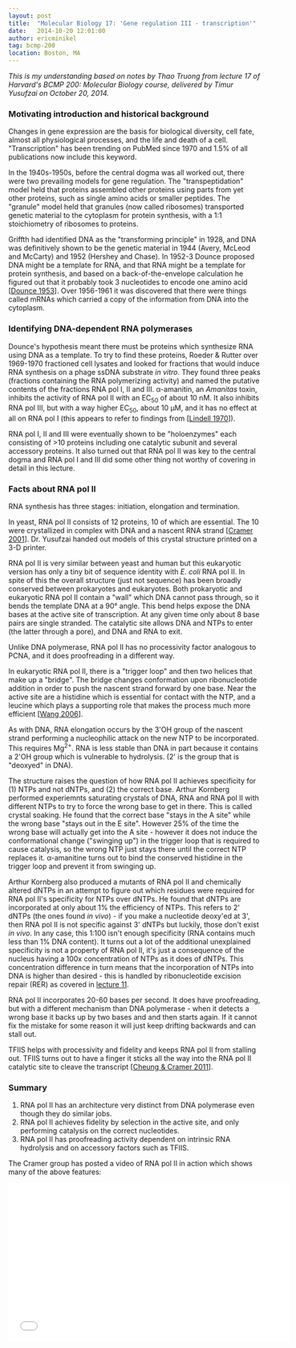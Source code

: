 ```yaml
---
layout: post
title:  "Molecular Biology 17: 'Gene regulation III - transcription'"
date:   2014-10-20 12:01:00
author: ericminikel
tag: bcmp-200
location: Boston, MA
---
```


*This is my understanding based on notes by Thao Truong from lecture 17 of Harvard's BCMP 200: Molecular Biology course, delivered by Timur Yusufzai on October 20, 2014.*

### Motivating introduction and historical background

Changes in gene expression are the basis for biological diversity, cell fate, almost all physiological processes, and the life and death of a cell. "Transcription" has been trending on PubMed since 1970 and 1.5% of all publications now include this keyword.

In the 1940s-1950s, before the central dogma was all worked out, there were two prevailing models for gene regulation. The "transpeptidation" model held that proteins assembled other proteins using parts from yet other proteins, such as single amino acids or smaller peptides. The "granule" model held that granules (now called ribosomes) transported genetic material to the cytoplasm for protein synthesis, with a 1:1 stoichiometry of ribosomes to proteins.

Griffth had identified DNA as the "transforming principle" in 1928, and DNA was definitively shown to be the genetic material in 1944 (Avery, McLeod and McCarty) and 1952 (Hershey and Chase). In 1952-3 Dounce proposed DNA might be a template for RNA, and that RNA might be a template for protein synthesis, and based on a back-of-the-envelope calculation he figured out that it probably took 3 nucleotides to encode one amino acid [[Dounce 1953]]. Over 1956-1961 it was discovered that there were things called mRNAs which carried a copy of the information from DNA into the cytoplasm.

### Identifying DNA-dependent RNA polymerases

Dounce's hypothesis meant there must be proteins which synthesize RNA using DNA as a template. To try to find these proteins, Roeder & Rutter over 1969-1970 fractioned cell lysates and looked for fractions that would induce RNA synthesis on a phage ssDNA substrate *in vitro*. They found three peaks (fractions containing the RNA polymerizing activity) and named the putative contents of the fractions RNA pol I, II and III. &alpha;-amanitin, an *Amanitas* toxin, inhibits the activity of RNA pol II with an EC<sub>50</sub> of about 10 nM. It also inhibits RNA pol III, but with a way higher EC<sub>50</sub>, about 10 &mu;M, and it has no effect at all on RNA pol I (this appears to refer to findings from [[Lindell 1970]]).

RNA pol I, II and III were eventually shown to be "holoenzymes" each consisting of >10 proteins including one catalytic subunit and several accessory proteins. It also turned out that RNA pol II was key to the central dogma and RNA pol I and III did some other thing not worthy of covering in detail in this lecture.

### Facts about RNA pol II

RNA synthesis has three stages: initiation, elongation and termination.

In yeast, RNA pol II consists of 12 proteins, 10 of which are essential. The 10 were crystallized in complex with DNA and a nascent RNA strand [[Cramer 2001]]. Dr. Yusufzai handed out models of this crystal structure printed on a 3-D printer.

RNA pol II is very similar between yeast and human but this eukaryotic version has only a tiny bit of sequence identity with *E. coli* RNA pol II. In spite of this the overall structure (just not sequence) has been broadly conserved between prokaryotes and eukaryotes. Both prokaryotic and eukaryotic RNA pol II contain a "wall" which DNA cannot pass through, so it bends the template DNA at a 90&deg; angle. This bend helps expose the DNA bases at the active site of transcription. At any given time only about 8 base pairs are single stranded. The catalytic site allows DNA and NTPs to enter (the latter through a pore), and DNA and RNA to exit.

Unlike DNA polymerase, RNA pol II has no processivity factor analogous to PCNA, and it does proofreading in a different way.

In eukaryotic RNA pol II, there is a "trigger loop" and then two helices that make up a "bridge". The bridge changes conformation upon ribonucleotide addition in order to push the nascent strand forward by one base. Near the active site are a histidine which is essential for contact with the NTP, and a leucine which plays a supporting role that makes the process much more efficient [[Wang 2006]].

As with DNA, RNA elongation occurs by the 3'OH group of the nascent strand performing a nucleophilic attack on the new NTP to be incorporated. This requires Mg<sup>2+</sup>. RNA is less stable than DNA in part because it contains a 2'OH group which is vulnerable to hydrolysis. (2' is the group that is "deoxyed" in DNA).

The structure raises the question of how RNA pol II achieves specificity for (1) NTPs and not dNTPs, and (2) the correct base. Arthur Kornberg performed experiemnts saturating crystals of DNA, RNA and RNA pol II with different NTPs to try to force the wrong base to get in there. This is called crystal soaking. He found that the correct base "stays in the A site" while the wrong base "stays out in the E site". However 25% of the time the wrong base will actually get into the A site - however it does not induce the conformational change ("swinging up") in the trigger loop that is required to cause catalysis, so the wrong NTP just stays there until the correct NTP replaces it. &alpha;-amanitine turns out to bind the conserved histidine in the trigger loop and prevent it from swinging up.

Arthur Kornberg also produced a mutants of RNA pol II and chemically altered dNTPs in an attempt to figure out which residues were required for RNA pol II's specificity for NTPs over dNTPs. He found that dNTPs are incorporated at only about 1% the efficiency of NTPs. This refers to 2' dNTPs (the ones found *in vivo*) - if you make a nucleotide deoxy'ed at 3', then RNA pol II is not specific against 3' dNTPs but luckily, those don't exist *in vivo*. In any case, this 1:100 isn't enough specificity (RNA contains much less than 1% DNA content). It turns out a lot of the additional unexplained specificity is not a property of RNA pol II, it's just a consequence of the nucleus having a 100x concentration of NTPs as it does of dNTPs. This concentration difference in turn means that the incorporation of NTPs into DNA is higher than desired - this is handled by ribonucleotide excision repair (RER) as covered in [lecture 11](/2014/10/01/molecular-biology-11/). 

RNA pol II incorporates 20-60 bases per second. It does have proofreading, but with a different mechanism than DNA polymerase - when it detects a wrong base it backs up by two bases and and then starts again. If it cannot fix the mistake for some reason it will just keep drifting backwards and can stall out.

TFIIS helps with processivity and fidelity and keeps RNA pol II from stalling out. TFIIS turns out to have a finger it sticks all the way into the RNA pol II catalytic site to cleave the transcript [[Cheung & Cramer 2011]].

### Summary

1. RNA pol II has an architecture very distinct from DNA polymerase even though they do similar jobs.
2. RNA pol II achieves fidelity by selection in the active site, and only performing catalysis on the correct nucleotides.
3. RNA pol II has proofreading activity dependent on intrinsic RNA hydrolysis and on accessory factors such as TFIIS.

The Cramer group has posted a video of RNA pol II in action which shows many of the above features:

<iframe width="560" height="315" src="//www.youtube.com/embed/WlMV_l88Lus" frameborder="0" allowfullscreen></iframe>

[Dounce 1953]: http://www.ncbi.nlm.nih.gov/pubmed/13099258 "DOUNCE AL. Nucleic acid template hypotheses. Nature. 1953 Sep 19;172(4377):541. PubMed PMID: 13099258."

[Lindell 1970]: http://www.ncbi.nlm.nih.gov/pubmed/4918258 "Lindell TJ, Weinberg F, Morris PW, Roeder RG, Rutter WJ. Specific inhibition of nuclear RNA polymerase II by alpha-amanitin. Science. 1970 Oct 23;170(3956):447-9. PubMed PMID: 4918258."

[Cramer 2001]: http://www.ncbi.nlm.nih.gov/pubmed/11313498 "Cramer P, Bushnell DA, Kornberg RD. Structural basis of transcription: RNA polymerase II at 2.8 angstrom resolution. Science. 2001 Jun 8;292(5523):1863-76.  Epub 2001 Apr 19. PubMed PMID: 11313498."

[Wang 2006]: http://www.ncbi.nlm.nih.gov/pubmed/17129781 "Wang D, Bushnell DA, Westover KD, Kaplan CD, Kornberg RD. Structural basis of  transcription: role of the trigger loop in substrate specificity and catalysis. Cell. 2006 Dec 1;127(5):941-54. PubMed PMID: 17129781; PubMed Central PMCID: PMC1876690."

[Cheung & Cramer 2011]: http://www.ncbi.nlm.nih.gov/pubmed/21346759 "Cheung AC, Cramer P. Structural basis of RNA polymerase II backtracking, arrest and reactivation. Nature. 2011 Mar 10;471(7337):249-53. doi: 10.1038/nature09785. Epub 2011 Feb 23. PubMed PMID: 21346759."